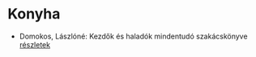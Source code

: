 # Konyha

- Domokos, Lászlóné: Kezdők és haladók mindentudó szakácskönyve [részletek](_details/Domokos%2C%20L%C3%A1szl%C3%B3n%C3%A9.md#id_608)